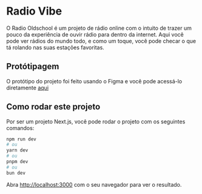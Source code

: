 # Radio Vibe

O Radio Oldschool é um projeto de rádio online com o intuito de trazer um pouco da experiência de ouvir rádio para dentro da internet.
Aqui você pode ver rádios do mundo todo, e como um toque, você pode checar o que tá rolando nas suas estações favoritas.

## Protótipagem

O protótipo do projeto foi feito usando o Figma e você pode acessá-lo diretamente [aqui](https://www.figma.com/proto/QzFtV2JVHBQq9fLl5lspAu/Radio-Vibe?node-id=0-1&t=BI9hyBaMTGRB5V7j-1)

## Como rodar este projeto

Por ser um projeto Next.js, você pode rodar o projeto com os seguintes comandos:

```bash
npm run dev
# ou
yarn dev
# ou
pnpm dev
# ou
bun dev
```

Abra [http://localhost:3000](http://localhost:3000) com o seu navegador para ver o resultado.

